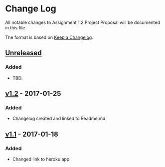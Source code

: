 # Change Log
All notable changes to Assignment 1.2 Project Proposal will be documented in this file.

The format is based on [Keep a Changelog](http://keepachangelog.com/).

## [Unreleased]
### Added
- TBD.

## [v1.2] - 2017-01-25
### Added
- Changelog created and linked to Readme.md

## [v1.1] - 2017-01-18
### Added
- Changed link to heroku app

[Unreleased]: https://github.com/infsci2560sp17/full-stack-web-BrianKolowitz/compare/v1.2...HEAD
[v1.2]:https://github.com/infsci2560sp17/full-stack-web-sew77/commit/6da44312d96680cd1057e8d106addfc759bb4b18
[v1.1]: https://github.com/infsci2560sp17/full-stack-web-sew77/commit/3f1401c0753371b248cf5bbc4fa3b6865878fded
 
